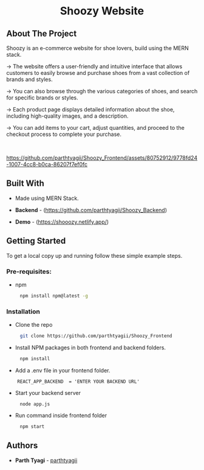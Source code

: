 <br/>
<p align="center">
  <h1 align="center">Shoozy Website</h1>  
</p>


## About The Project

Shoozy is an e-commerce website for shoe lovers, build using the MERN stack.

-> The website offers a user-friendly and intuitive interface that allows customers to easily browse 
   and purchase shoes from a vast collection of brands and styles.

-> You can also browse through the various categories of shoes, and search for specific brands or 
   styles.

-> Each product page displays detailed information about the shoe, including high-quality images, 
   and a description.

-> You can add items to your cart, adjust quantities, and proceed to the checkout process to 
   complete your purchase.

<br>

https://github.com/parthtyagii/Shoozy_Frontend/assets/80752912/9778fd24-1007-4cc8-b0ca-86207f7ef0fc

## Built With

* Made using MERN Stack.

* **Backend** - (https://github.com/parthtyagii/Shoozy_Backend)

* **Demo** - (https://shooozy.netlify.app/)

## Getting Started

To get a local copy up and running follow these simple example steps.

### Pre-requisites:

* npm

```sh
     npm install npm@latest -g
```

### Installation

* Clone the repo 

```sh
     git clone https://github.com/parthtyagii/Shoozy_Frontend
```

* Install NPM packages in both frontend and backend folders.

```sh
     npm install
```

* Add a .env file in your frontend folder.

```JS
    REACT_APP_BACKEND  = 'ENTER YOUR BACKEND URL'
```

* Start your backend server

```JS
     node app.js
```

* Run command inside frontend folder

```sh
     npm start
```

## Authors

* **Parth Tyagi** - [parthtyagii](https://github.com/parthtyagii)

